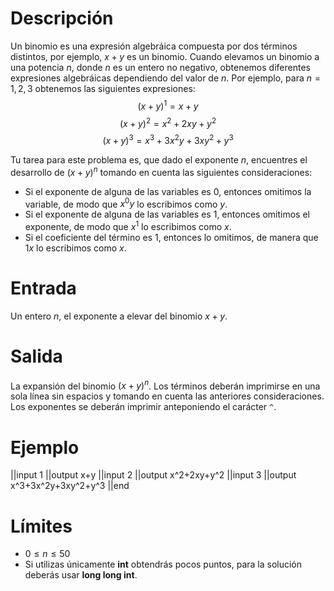 ﻿# Descripción

Un binomio es una expresión algebráica compuesta por dos términos distintos, por ejemplo, $x+y$ es un binomio. Cuando elevamos un binomio a una potencia $n$, donde $n$ es un entero no negativo, obtenemos diferentes expresiones algebráicas dependiendo del valor de $n$. Por ejemplo, para $n=1,2,3$ obtenemos las siguientes expresiones: $$(x+y)^1=x+y$$ $$(x+y)^2=x^2+2xy+y^2$$ $$(x+y)^3=x^3+3x^2y+3xy^2+y^3$$

Tu tarea para este problema es, que dado el exponente $n$, encuentres el desarrollo de $(x+y)^n$ tomando en cuenta las siguientes consideraciones:

 - Si el exponente de alguna de las variables es $0$, entonces omitimos la variable, de modo que $x^0y$ lo escribimos como $y$.
 - Si el exponente de alguna de las variables es $1$, entonces omitimos el exponente, de modo que $x^1$ lo escribimos como $x$.
 - Si el coeficiente del término es $1$, entonces lo omitimos, de manera que $1x$ lo escribimos como $x$.

# Entrada

Un entero $n$, el exponente a elevar del binomio $x+y$.

# Salida

La expansión del binomio $(x+y)^n$. Los términos deberán imprimirse en una sola línea sin espacios y tomando en cuenta las anteriores consideraciones. Los exponentes se deberán imprimir anteponiendo el carácter `^`. 

# Ejemplo

||input
1
||output
x+y
||input
2
||output
x^2+2xy+y^2
||input
3
||output
x^3+3x^2y+3xy^2+y^3
||end

# Límites

* $0 \leq n \leq 50$
* Si utilizas únicamente **int** obtendrás pocos puntos, para la solución deberás usar **long long int**.
